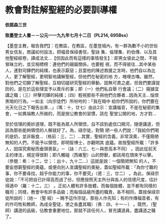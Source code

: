 # 教會對註解聖經的必要訓導權


**依諾森三世**

**致墨登士人書－－公元一一九九年七月十二日（PL214, 695Bss）**





【墨登主教，報告我們】：在教區，在教區，在墨登城內，有一群為數不小的世俗男女信友，商議如何設法，把福音保祿書信，聖詠
集、倫理集、約伯傳、以及其他聖經經卷，譯成法文…【但因此而有這樣的事情發生】：即男女彼此之間，不揣冒昧立約，並交相標榜：連他們的親屬關係，也要輕
視，而不得彼往…其中某些人，連對司鐸們的純樸，也表示厭惡；且當他的陳述救援之言時，他們自以為比人，更了解聖經，更明智地講解聖經，但他們在秘密的地
方，嘰哩古嚕。雖然，對他們之切願了解聖經，互相切磋研究聖經的舉動，固無可責之處，但我們要謹提防的，是在於這些理宜予以責斥的事；即（一）他們私自舉
行會議；（二）窺據宜講之職；（三）抨擊司鐸的純樸；（四）輕視那些不與他們合夥者…因為天主…惱恨黑暗的行為，一如主（向宗徒們）所吩咐的：「我在暗中
給你們所說的，你們要在光天化日之下報告出來…」（瑪：十，廿七）由此2示：宣講福音，不是在秘密的集會，一如異端教人所做的，而是按公教會的習慣，該在
聖堂公開的地，方才對…

至於信理的奧妙道理，既不能為眾人所領悟，自不該到處信口開河，隨便講道，但該為那些能夠領悟的人解就好了。為，祿宗徙，對簡
陋一些人們說：「我給你們喝的是奶，並非飯食…（格前：三，二）…其實，聖經的含義，非常深奧，不僅簡陋無知的人們，不能予以領悟，即明智博士，亦觀明其
底蘊。故按聖經所載：「許多人，因探究奧秘而垂頭喪氣」－（詠：六三、七－與思高本不同） 
。因此從前天主的律法，規定得很對；即凡觸碰（西雍聖）山的野獸，都該用在頭來予以擊。（參閱：希：十二，廿；：出十，九十二…）這就是說：一個簡陋無知
的人，不要妄想窮聖經的奧蘊，或便向別人宣講聖經的奧秘，蓋如聖經所載：「為你寸難的事，你不要尋找，超乎你能力的事，你不要究」（德：三，廿二） 
。為此，保祿宗徒說：「不可把自已計得高而過了份，但應按照天主所分與各人的信德尺度，估計得適中（羅：十二，三） 
。正如人體有許多肢體，而每個肢體，並不都有同樣的職司；同樣，教會中有許多品級；而每個品級所盡的職責，各不相同，蓋按保祿宗徒所說的：（祂－（聖
經）－賜予這作宗徒，那些人作先知；有的作傳福音者，有的作司牧和教師，為成全聖徒，使之各盡其職）（弗：四，十一－） 
。既然，（聖師）講道的品級，佔教會重要地位，那就不該任何人，冒充講道員，盡講道之職了。

